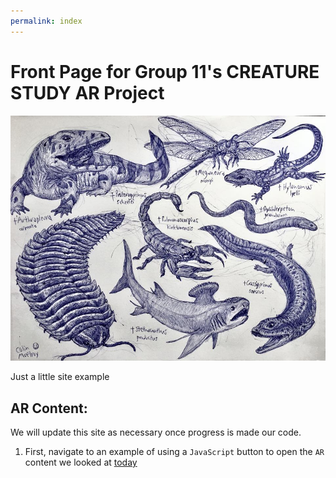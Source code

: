```yaml
---
permalink: index
---
```


# Front Page for Group 11's CREATURE STUDY AR Project

<img src="docs/website/pages/carboniferous_animals_possibilities.jpg" class="img-responsive" alt="">

Just a little site example

## AR Content:

We will update this site as necessary once progress is made our code.

1. First, navigate to an example of using a `JavaScript` button to open the `AR` content we looked at [today](website/pages/index-1.html)
